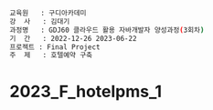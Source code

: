 ```bash
교육원   : 구디아카데미
강  사   : 김대기
과정명   : GDJ60 클라우드 활용 자바개발자 양성과정(3회차)
기  간   : 2022-12-26 2023-06-22
프로젝트 : Final Project
주  제   : 호텔예약 구축 
```

# 2023_F_hotelpms_1
